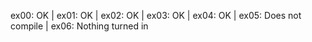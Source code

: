 ex00: OK | ex01: OK | ex02: OK | ex03: OK | ex04: OK | ex05: Does not compile | ex06: Nothing turned in
